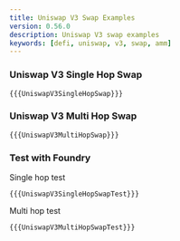 ```yaml
---
title: Uniswap V3 Swap Examples
version: 0.56.0
description: Uniswap V3 swap examples
keywords: [defi, uniswap, v3, swap, amm]
---
```


### Uniswap V3 Single Hop Swap

```solidity
{{{UniswapV3SingleHopSwap}}}
```

### Uniswap V3 Multi Hop Swap

```solidity
{{{UniswapV3MultiHopSwap}}}
```

### Test with Foundry

Single hop test

```solidity
{{{UniswapV3SingleHopSwapTest}}}
```

Multi hop test

```solidity
{{{UniswapV3MultiHopSwapTest}}}
```
